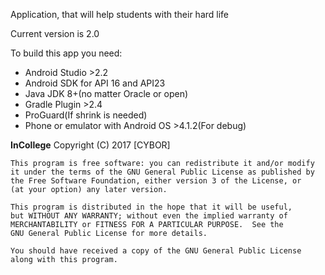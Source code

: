 Application, that will help students with their hard life

Current version is 2.0

To build this app you need:
* Android Studio >2.2
* Android SDK for API 16 and API23
* Java JDK 8+(no matter Oracle or open)
* Gradle Plugin >2.4
* ProGuard(If shrink is needed)
* Phone or emulator with Android OS >4.1.2(For debug)

**InCollege**
Copyright (C) 2017  [CYBOR]

    This program is free software: you can redistribute it and/or modify
    it under the terms of the GNU General Public License as published by
    the Free Software Foundation, either version 3 of the License, or
    (at your option) any later version.

    This program is distributed in the hope that it will be useful,
    but WITHOUT ANY WARRANTY; without even the implied warranty of
    MERCHANTABILITY or FITNESS FOR A PARTICULAR PURPOSE.  See the
    GNU General Public License for more details.

    You should have received a copy of the GNU General Public License
    along with this program.
